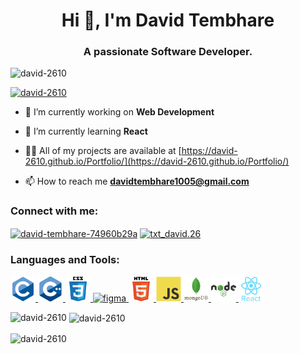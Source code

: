 <h1 align="center">Hi 👋, I'm David Tembhare</h1>
<h3 align="center">A passionate Software Developer.</h3>

<p align="left"> <img src="https://komarev.com/ghpvc/?username=david-2610&label=Profile%20views&color=0e75b6&style=flat" alt="david-2610" /> </p>

<p align="left"> <a href="https://github.com/ryo-ma/github-profile-trophy"><img src="https://github-profile-trophy.vercel.app/?username=david-2610" alt="david-2610" /></a> </p>

- 🔭 I’m currently working on **Web Development**

- 🌱 I’m currently learning **React**

- 👨‍💻 All of my projects are available at [https://david-2610.github.io/Portfolio/](https://david-2610.github.io/Portfolio/)

- 📫 How to reach me **davidtembhare1005@gmail.com**

<h3 align="left">Connect with me:</h3>
<p align="left">
<a href="https://linkedin.com/in/david-tembhare-74960b29a" target="blank"><img align="center" src="https://raw.githubusercontent.com/rahuldkjain/github-profile-readme-generator/master/src/images/icons/Social/linked-in-alt.svg" alt="david-tembhare-74960b29a" height="30" width="40" /></a>
<a href="https://instagram.com/txt_david.26" target="blank"><img align="center" src="https://raw.githubusercontent.com/rahuldkjain/github-profile-readme-generator/master/src/images/icons/Social/instagram.svg" alt="txt_david.26" height="30" width="40" /></a>
</p>

<h3 align="left">Languages and Tools:</h3>
<p align="left"> <a href="https://www.cprogramming.com/" target="_blank" rel="noreferrer"> <img src="https://raw.githubusercontent.com/devicons/devicon/master/icons/c/c-original.svg" alt="c" width="40" height="40"/> </a> <a href="https://www.w3schools.com/cpp/" target="_blank" rel="noreferrer"> <img src="https://raw.githubusercontent.com/devicons/devicon/master/icons/cplusplus/cplusplus-original.svg" alt="cplusplus" width="40" height="40"/> </a> <a href="https://www.w3schools.com/css/" target="_blank" rel="noreferrer"> <img src="https://raw.githubusercontent.com/devicons/devicon/master/icons/css3/css3-original-wordmark.svg" alt="css3" width="40" height="40"/> </a> <a href="https://www.figma.com/" target="_blank" rel="noreferrer"> <img src="https://www.vectorlogo.zone/logos/figma/figma-icon.svg" alt="figma" width="40" height="40"/> </a> <a href="https://www.w3.org/html/" target="_blank" rel="noreferrer"> <img src="https://raw.githubusercontent.com/devicons/devicon/master/icons/html5/html5-original-wordmark.svg" alt="html5" width="40" height="40"/> </a> <a href="https://developer.mozilla.org/en-US/docs/Web/JavaScript" target="_blank" rel="noreferrer"> <img src="https://raw.githubusercontent.com/devicons/devicon/master/icons/javascript/javascript-original.svg" alt="javascript" width="40" height="40"/> </a> <a href="https://www.mongodb.com/" target="_blank" rel="noreferrer"> <img src="https://raw.githubusercontent.com/devicons/devicon/master/icons/mongodb/mongodb-original-wordmark.svg" alt="mongodb" width="40" height="40"/> </a> <a href="https://nodejs.org" target="_blank" rel="noreferrer"> <img src="https://raw.githubusercontent.com/devicons/devicon/master/icons/nodejs/nodejs-original-wordmark.svg" alt="nodejs" width="40" height="40"/> </a> <a href="https://reactjs.org/" target="_blank" rel="noreferrer"> <img src="https://raw.githubusercontent.com/devicons/devicon/master/icons/react/react-original-wordmark.svg" alt="react" width="40" height="40"/> </a> </p>

<p><img align="left" src="https://github-readme-stats.vercel.app/api/top-langs?username=david-2610&show_icons=true&locale=en&layout=compact" alt="david-2610" /></p>

<p>&nbsp;<img align="center" src="https://github-readme-stats.vercel.app/api?username=david-2610&show_icons=true&locale=en" alt="david-2610" /></p>

<p><img align="center" src="https://github-readme-streak-stats.herokuapp.com/?user=david-2610&" alt="david-2610" /></p>
